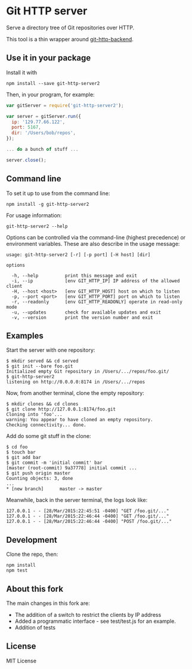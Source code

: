 # Git HTTP server

Serve a directory tree of Git repositories over HTTP.

This tool is a thin wrapper around
[git-http-backend](https://github.com/substack/git-http-backend).

## Use it in your package

Install it with

```
npm install --save git-http-server2
```

Then, in your program, for example:

```javascript
var gitServer = require('git-http-server2');

var server = gitServer.run({
  ip: '129.77.66.122',
  port: 5167,
  dir: '/Users/bob/repos',
});

... do a bunch of stuff ...

server.close();
```

## Command line

To set it up to use from the command line:

```
npm install -g git-http-server2
```

For usage information:

```
git-http-server2 --help
```

Options can be controlled via the command-line (highest precedence) or 
environment variables. These are also describe in the usage message:

```
usage: git-http-server2 [-r] [-p port] [-H host] [dir]

options

  -h, --help          print this message and exit
  -i, --ip            [env GIT_HTTP_IP] IP address of the allowed client
  -H, --host <host>   [env GIT_HTTP_HOST] host on which to listen
  -p, --port <port>   [env GIT_HTTP_PORT] port on which to listen
  -r, --readonly      [env GIT_HTTP_READONLY] operate in read-only mode
  -u, --updates       check for available updates and exit
  -v, --version       print the version number and exit
```

## Examples

Start the server with one repository:

```
$ mkdir served && cd served
$ git init --bare foo.git
Initialized empty Git repository in /Users/.../repos/foo.git/
$ git-http-server2
listening on http://0.0.0.0:8174 in /Users/.../repos
```

Now, from another terminal, clone the empty repository:

```
$ mkdir clones && cd clones
$ git clone http://127.0.0.1:8174/foo.git
Cloning into 'foo'...
warning: You appear to have cloned an empty repository.
Checking connectivity... done.
```

Add do some git stuff in the clone:

```
$ cd foo
$ touch bar
$ git add bar
$ git commit -m 'initial commit' bar
[master (root-commit) 9a37778] initial commit ...
$ git push origin master
Counting objects: 3, done
...
* [new branch]      master -> master
```

Meanwhile, back in the server terminal, the logs look like:

```
127.0.0.1 - - [28/Mar/2015:22:45:51 -0400] "GET /foo.git/..."
127.0.0.1 - - [28/Mar/2015:22:46:44 -0400] "GET /foo.git/..."
127.0.0.1 - - [28/Mar/2015:22:46:44 -0400] "POST /foo.git/..."
```

## Development

Clone the repo, then:

```
npm install
npm test
```

## About this fork

The main changes in this fork are:

* The addition of a switch to restrict the clients by IP address
* Added a programmatic interface - see test/test.js for an example.
* Addition of tests


## License

MIT License
